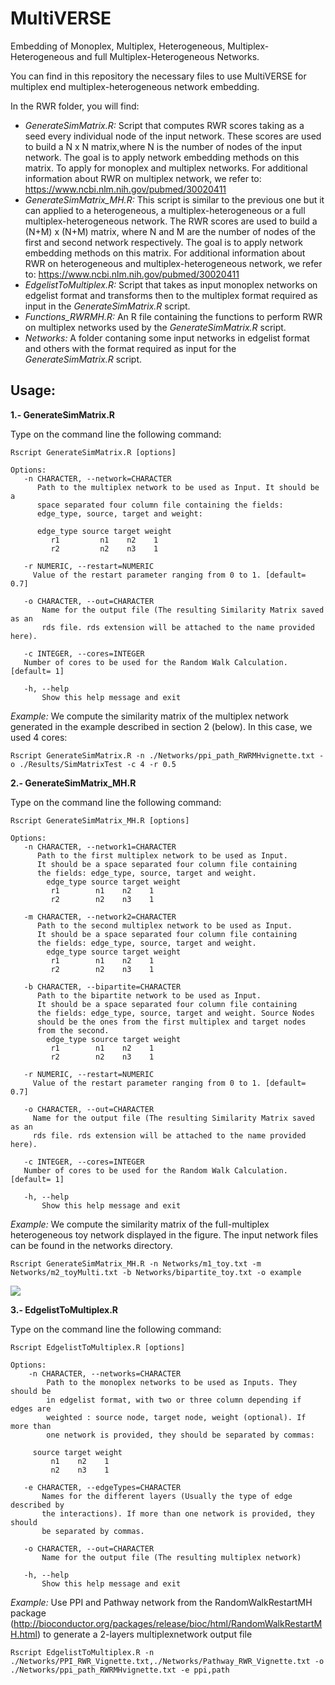 # MultiVERSE
Embedding of Monoplex, Multiplex, Heterogeneous, Multiplex-Heterogeneous and full Multiplex-Heterogeneous Networks. 

You can find in this repository the necessary files to use MultiVERSE for multiplex end multiplex-heterogeneous network embedding.

In the RWR folder, you will find:
* *GenerateSimMatrix.R:* Script that computes RWR scores taking as a seed every 
individual node of the input network. These scores are used to build a N x N 
matrix,where N is the number of nodes of the input network. The goal is to apply 
network embedding methods on this matrix. To apply for monoplex and multiplex networks. 
For additional information about RWR on multiplex network, we refer to:
<https://www.ncbi.nlm.nih.gov/pubmed/30020411>
* *GenerateSimMatrix_MH.R:* This script is similar to the previous one but it can applied to a heterogeneous, a multiplex-heterogeneous or a full multiplex-heterogeneous network. The RWR scores are used to build a (N+M) x (N+M) matrix, where N and M are the number of nodes of the first and second network respectively. The goal is to apply network embedding methods on this matrix. For additional information about RWR
on heterogeneous and multiplex-heterogeneous network, we refer to: <https://www.ncbi.nlm.nih.gov/pubmed/30020411>
* *EdgelistToMultiplex.R:* Script that takes as input monoplex networks on
edgelist format and transforms then to the multiplex format required as input
in the *GenerateSimMatrix.R* script.
* *Functions_RWRMH.R:* An R file containing the functions to perform RWR on 
multiplex networks used by the *GenerateSimMatrix.R* script.
* *Networks:* A folder contaning some input networks in edgelist format and others with the format required as input for the 
*GenerateSimMatrix.R* script.

## Usage: 

**1.- GenerateSimMatrix.R**

Type on the command line the following command:

`Rscript GenerateSimMatrix.R [options]`

    Options:
       -n CHARACTER, --network=CHARACTER
          Path to the multiplex network to be used as Input. It should be a  
          space separated four column file containing the fields: 
          edge_type, source, target and weight:
          
          edge_type source target weight
             r1         n1    n2    1
             r2         n2    n3    1

       -r NUMERIC, --restart=NUMERIC
         Value of the restart parameter ranging from 0 to 1. [default= 0.7]

       -o CHARACTER, --out=CHARACTER
           Name for the output file (The resulting Similarity Matrix saved as an
           rds file. rds extension will be attached to the name provided here).

       -c INTEGER, --cores=INTEGER
       Number of cores to be used for the Random Walk Calculation. [default= 1]

       -h, --help
           Show this help message and exit 

*Example:* We compute the similarity matrix of the multiplex network generated in the example described in section 2 (below). In this case, we used 4 cores:

`Rscript GenerateSimMatrix.R -n ./Networks/ppi_path_RWRMHvignette.txt -o ./Results/SimMatrixTest -c 4 -r 0.5`


**2.- GenerateSimMatrix_MH.R**

Type on the command line the following command:

`Rscript GenerateSimMatrix_MH.R [options]` 

    Options:
       -n CHARACTER, --network1=CHARACTER
          Path to the first multiplex network to be used as Input. 
          It should be a space separated four column file containing 
          the fields: edge_type, source, target and weight.
            edge_type source target weight
             r1        n1    n2    1
             r2        n2    n3    1

       -m CHARACTER, --network2=CHARACTER
          Path to the second multiplex network to be used as Input. 
          It should be a space separated four column file containing 
          the fields: edge_type, source, target and weight.
            edge_type source target weight
             r1        n1    n2    1
             r2        n2    n3    1

       -b CHARACTER, --bipartite=CHARACTER
          Path to the bipartite network to be used as Input. 
          It should be a space separated four column file containing 
          the fields: edge_type, source, target and weight. Source Nodes
          should be the ones from the first multiplex and target nodes
          from the second.
            edge_type source target weight
             r1        n1    n2    1
             r2        n2    n3    1

       -r NUMERIC, --restart=NUMERIC
         Value of the restart parameter ranging from 0 to 1. [default= 0.7]

       -o CHARACTER, --out=CHARACTER
         Name for the output file (The resulting Similarity Matrix saved as an
         rds file. rds extension will be attached to the name provided here).

       -c INTEGER, --cores=INTEGER
       Number of cores to be used for the Random Walk Calculation. [default= 1]

       -h, --help
           Show this help message and exit

*Example:* We compute the similarity matrix of the full-multiplex heterogeneous toy network displayed in the figure. The input network files can be found in the networks directory.

`Rscript GenerateSimMatrix_MH.R -n Networks/m1_toy.txt -m Networks/m2_toyMulti.txt -b Networks/bipartite_toy.txt -o example`

<img src='Figures/Multiplex-Heterogeneous_Toy.png' align="center">

**3.- EdgelistToMultiplex.R**

Type on the command line the following command:

`Rscript EdgelistToMultiplex.R [options]`

    Options:
        -n CHARACTER, --networks=CHARACTER
            Path to the monoplex networks to be used as Inputs. They should be 
            in edgelist format, with two or three column depending if edges are
            weighted : source node, target node, weight (optional). If more than 
            one network is provided, they should be separated by commas: 
         
         source target weight
             n1    n2    1
             n2    n3    1

       -e CHARACTER, --edgeTypes=CHARACTER
           Names for the different layers (Usually the type of edge described by
           the interactions). If more than one network is provided, they should 
           be separated by commas. 

       -o CHARACTER, --out=CHARACTER
           Name for the output file (The resulting multiplex network)

       -h, --help
           Show this help message and exit
           
*Example:* Use PPI and Pathway network from the RandomWalkRestartMH package 
(<http://bioconductor.org/packages/release/bioc/html/RandomWalkRestartMH.html>)
to generate a 2-layers multiplexnetwork output file

`Rscript EdgelistToMultiplex.R -n ./Networks/PPI_RWR_Vignette.txt,./Networks/Pathway_RWR_Vignette.txt -o ./Networks/ppi_path_RWRMHvignette.txt -e ppi,path`
